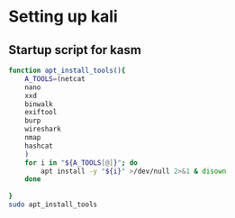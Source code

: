 # Setting up kali

## Startup script for kasm

```sh
function apt_install_tools(){
	A_TOOLS=(netcat
    nano
    xxd
    binwalk
	exiftool 
	burp  
	wireshark 
	nmap 
	hashcat
	)
    for i in "${A_TOOLS[@]}"; do
        apt install -y "${i}" >/dev/null 2>&1 & disown
    done
	
}
sudo apt_install_tools
```